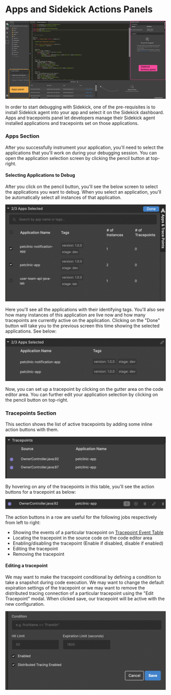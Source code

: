 # Apps and Sidekick Actions Panels

![](../../../.gitbook/assets/components(3).png)



In order to start debugging with Sidekick, one of the pre-requisites is to install Sidekick agent into your app and select it on the Sidekick dashboard. Apps and tracepoints panel let developers manage their Sidekick agent installed applications and tracepoints set on those applications.

### Apps Section

After you successfully instrument your application, you'll need to select the applications that you'll work on during your debugging session. You can open the application selection screen by clicking the pencil button at top-right.

#### Selecting Applications to Debug

After you click on the pencil button, you'll see the below screen to select the applications you want to debug. When you select an application, you'll be automatically select all instances of that application.

![Sidekick - Selecting Applications](../../../.gitbook/assets/selectingApplications.png)

Here you'll see all the applications with their identifying tags. You'll also see how many instances of this application are live now and how many tracepoints are currently active on the application. Clicking on the "Done" button will take you to the previous screen this time showing the selected applications. See below:

![Sidekick - Applications Selected](../../../.gitbook/assets/AppsSelected.png)

Now, you can set up a tracepoint by clicking on the gutter area on the code editor area. You can further edit your application selection by clicking on the pencil button on top-right.

### Tracepoints Section

This section shows the list of active tracepoints by adding some inline action buttons with them.

![Sidekick - Tracepoints List](../../../.gitbook/assets/TracepointsList.png)

By hovering on any of the tracepoints in this table, you'll see the action buttons for a tracepoint as below:

![Sidekick - One Tracepoint with Action Buttons ](../../../.gitbook/assets/OneTracepoint.png)



The action buttons in a row are useful for the following jobs respectively from left to right:

* Showing the events of a particular tracepoint on [Tracepoint Event Table](events-panel.md)
* Locating the tracepoint in the source code on the code editor area
* Enabling/disabling the tracepoint (Enable if disabled, disable if enabled)
* Editing the tracepoint
* Removing the tracepoint

#### Editing a tracepoint

We may want to make the tracepoint conditional by defining a condition to take a snapshot during code execution. We may want to change the default expiration settings of the tracepoint or we may want to remove the distributed tracing connection of a particular tracepoint using the "Edit Tracepoint" modal. When clicked save, our tracepoint will be active with the new configuration.

![Sidekick - Editing a tracepoint](<../../../.gitbook/assets/EditTracepoint (1).png>)
